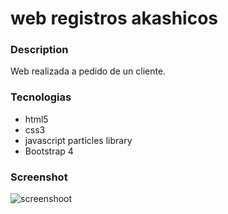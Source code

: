 # web registros akashicos

### Description

Web realizada a pedido de un cliente.

### Tecnologias
* html5
* css3
* javascript particles library
* Bootstrap 4

### Screenshot
![screenshoot](https://i.ibb.co/kgWLRLG/registros.jpg)
